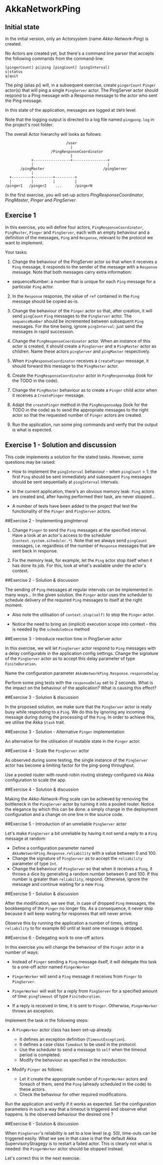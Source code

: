 # AkkaNetworkPing

## Initial state
In the initial version, only an Actorsystem (name *Akka-Network-Ping*) is created.

No Actors are created yet, but there's a command line parser that accepts the following commands from the command-line:

	[pingerCount] pi|ping [pingCount] [pingInterval]
	s|status
	q|quit

The *ping* (alias *pi*) will, in a subsequent exercise, create ```pingerCount``` ```Pinger``` actor(s) that will ping a single ```PingServer``` actor. The PingServer actor should respond to a Ping message with a Response message to the actor who sent the Ping message.

In this state of the application, messages are logged at ```INFO``` level.

Note that the logging output is directed to a log file named ```pingpong.log``` in the project's root folder.

The overall Actor hierarchy will looks as follows:


	                            /user
	                              |
	                     /PingResponseCoordinator
	                              |
	            +-----------------+----------------+
	            |                                  |
	       /pingMaster                           /pingServer
	            |
	  +---------+---------+---------+
	  |         |         |         |
	/pinger1   /pinger2    ...      /pingerN
	

In the first exercise, you will set-up actors *PingResponseCoordinator*, *PingMaster*, *Pinger* and *PingServer*.

## Exercise 1

In this exercise, you will define four actors, ```PingResponseCoordinator```, ```PingMaster```, ```Pinger``` and ```PingServer```, each with an empty behaviour and a definition of the messages, ```Ping``` and ```Response```, relevant to the protocol we want to implement.

Your tasks:

1. Change the behaviour of the PingServer actor so that when it receives a ```Ping``` message, it responds to the sender of the message with a ```Response``` message. Note that both messages carry extra information:
  - sequenceNumber: a number that is unique for each ```Ping``` message for a particular ```Ping``` actor.

2. In the ```Response``` response, the value of ```ref``` contained in the ```Ping``` message should be copied as-is.

3. Change the behaviour of the ```Pinger``` actor so that, after creation, it will send ```pingCount``` ```Ping``` messages to the ```PingServer``` actor. The ```sequenceNumber``` should be incremented between subsequent ```Ping``` messages. For the time being, ignore ```pingInterval```: just send the messages in rapid succession.

4. Change the ```PingResponseCoordinator``` actor. When an instance of this actor is created, it should create a ```PingServer``` and a ```PingMaster``` actor as children. Name these actors ```pingServer``` and ```pingMaster``` respectively.

5. When ```PingResponseCoordinator``` receives a ```CreatePinger``` message, it should forward this message to the ```PingMaster``` actor.

6. Create the ```PingResponseCoordinator``` actor in ```PingResponseApp```  (look for the TODO in the code).

7. Change the ```PingMaster``` behaviour as to create a ```Pinger``` child actor when it receives a ```CreatePinger``` message.

8. Adapt the ```createPinger``` method in the ```PingResponseApp``` (look for the TODO in the code) as to send the appropriate messages to the right actor so that the requested number of ```Pinger``` actors are created.

9. Run the application, run some ping commands and verify that the output is what is expected.

## Exercise 1 - Solution and discussion

This code implements a solution for the stated tasks. However, some questions may be raised:

- How to implement the ```pingInterval``` behaviour - when ```pingCount``` > 1: the first ```Ping``` should be sent immediately and subsequent ```Ping``` messages should be sent sequentially at ```pingInterval``` intervals.

- In the current application, there's an obvious memory leak: ```Ping``` actors are created and, after having performed their task, are never stopped...

- A number of tests have been added to the project that test the functionality of the ```Pinger``` and ```PingServer``` actors.

##Exercise 2 - Implementing pingInterval

1. Change ```Pinger``` to send the ```Ping``` messages at the specified interval. Have a look at an actor's access to the scheduler (```context.system.scheduler.*```). Note that we always send ```pingCount``` messages, i.e. regardless of the number of ```Response``` messages that are sent back in response.

2. Fix the memory leak, for example, let the ```Ping``` actor stop itself when it has done its job. For this, look at what's available under the actor's context.

##Exercise 2 - Solution & discussion

The sending of ```Ping``` messages at regular intervals can be implemented in many ways... In the given solution, the ```Pinger``` actor uses the scheduler to schedule delivery of the required ```Ping``` messages to itself at the right moment.

- Also note the utilisation of ```context.stop(self)``` to stop the ```Pinger``` actor.

- Notice the need to bring an (implicit) execution scope into context - this is needed by the ```scheduleOnce``` method

##Exercise 3 - Introduce reaction time in PingServer actor

In this exercise, we will let ```PingServer``` actor respond to ```Ping``` messages with a delay configurable in the application config settings. Change the signature of the ```PingServer``` actor as to accept this delay parameter of type ```FiniteDuration```.

Name the configuration parameter ```AkkaNetworkPing.Response.responseDelay```

Perform some ping tests with the ```responseDelay``` set to 2 seconds. What is the impact on the behaviour of the application? What is causing this effect?

##Exercise 3 - Solution & discussion

In the proposed solution, we make sure that the ```PingServer``` actor is really busy while responding to a ```Ping```. We do this by ignoring any incoming message during during the processing of the ```Ping```. In order to achieve this, we utilise the Akka ```Stash``` trait.

##Exercise 3 - Solution - Alternative ```Pinger``` implementation

An alternative for the utilisation of mutable state in the ```Pinger``` actor.

##Exercise 4 - Scale the ```PingServer``` actor

As observed during some testing, the single instance of the ```PingServer``` actor has become a limiting factor for the ping-pong throughput.

Use a pooled router with round-robin routing strategy configured via Akka configuration to scale the app.

##Exercise 4 - Solution & discussion

Making the *Akka-Network-Ping* scale can be achieved by removing the bottleneck in the ```PingServer``` actor by turning it into a pooled router. Notice the elegance by which this can be done: a simply change in the deployment configuration and a change on one line in the source code.

##Exercise 5 - Introduction of an unreliable ```PingServer``` actor

Let's make ```PingServer``` a bit unreliable by having it not send a reply to a ```Ping``` message at random: 

- Define a configuration parameter named ```AkkaNetworkPing.Response.reliability``` with a value between 0 and 100.
- Change the signature of ```PingServer``` as to accept the ```reliability``` parameter of type ```Int```.
- Change the behaviour of ```PingServer``` so that when it receives a ```Ping```, it throws a dice by generating a random number between 0 and 100. If this number is greater than ```reliability```, respond. Otherwise, ignore the message and continue waiting for a new ```Ping```.

##Exercise 5 - Solution & discussion

After the modification, we see that, in case of dropped ```Ping``` messages, the bookkeeping of the ```Pinger``` no longer fits. As a consequence, it never stop because it will keep waiting for responses that will never arrive.

Observe this by running the application a number of times, setting ```reliability``` to for example 60 until at least one message is dropped.

##Exercise 6 - Delegating work to one-off actors

In this exercise you will change the behaviour of the ```Pinger``` actor in a number of ways:

- Instead of ```Pinger``` sending a ```Ping``` message itself, it will delegate this task to a one-off actor named ```PingerWorker```

- ```PingerWorker``` will send a ```Ping``` message it receives from ```Pinger``` to ```PingServer```.

- ```PingerWorker``` will wait for a reply from ```PingServer``` for a specified amount of time: ```pingTimeout``` of type ```FiniteDuration```.

- If a reply is received in time, it is sent to ```Pinger```. Otherwise, ```PingerWorker``` throws an exception.

Implement the task in the following steps:

- A ```PingWorker``` actor class has been set-up already.
  - It defines an exception definition (```TimeoutException```).
  - It defines a case class ```Timedout``` to be used in the protocol.
  - Use the scheduler to send a message to ```self``` when the timeout period is completed.
  - Modify the behaviour as specified in the introduction.
  
- Modify ```Pinger``` as follows:
  - Let it create the appropriate number of ```PingerWorker``` actors and foreach of them, send the ```Ping``` (already scheduled in the code) to these actors.
  - Check the behaviour for other required modifications. 
  
Run the application and verify if it works as expected. Set the configuration parameters in such a way that a timeout is triggered and observe what happens. Is the observed behaviour the desired one ?

##Exercise 6 - Solution & discussion

When ```PingServer```'s reliability is set to a low level (e.g. 50), time-outs can be triggered easily. What we see in that case is that the default Akka SupervisoryStragegy is to restart a failed actor. This is clearly not what is needed: the ```PingerWorker``` actor should be stopped instead.

Let's correct this in the next exercise.





